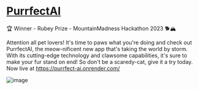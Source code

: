 # [PurrfectAI](https://purrfect-ai.onrender.com/)
🏆 Winner - Rubey Prize - MountainMadness Hackathon 2023 🐕🏔️

Attention all pet lovers! It's time to paws what you're doing and check out PurrfectAI, the meow-nificent new app that's taking the world by storm. With its cutting-edge technology and clawsome capabilities, it's sure to make your fur stand on end! So don't be a scaredy-cat, give it a try today.
Now live at https://purrfect-ai.onrender.com/ 

![image](https://user-images.githubusercontent.com/45186464/229005500-b046a299-7594-4ce3-8449-db511bb4abad.png)

